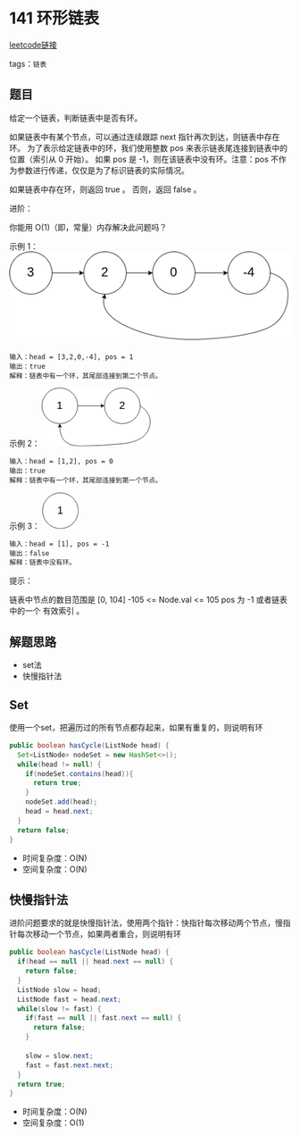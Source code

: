 # 141 环形链表

[leetcode链接](https://leetcode-cn.com/problems/swap-nodes-in-pairs/)

tags：`链表`

## 题目

给定一个链表，判断链表中是否有环。

如果链表中有某个节点，可以通过连续跟踪 next 指针再次到达，则链表中存在环。 为了表示给定链表中的环，我们使用整数 pos 来表示链表尾连接到链表中的位置（索引从 0 开始）。 如果 pos 是 -1，则在该链表中没有环。注意：pos 不作为参数进行传递，仅仅是为了标识链表的实际情况。

如果链表中存在环，则返回 true 。 否则，返回 false 。

进阶：

你能用 O(1)（即，常量）内存解决此问题吗？

示例 1：
![circularlinkedlist](./images/circularlinkedlist.png)

```TXT
输入：head = [3,2,0,-4], pos = 1
输出：true
解释：链表中有一个环，其尾部连接到第二个节点。
```

示例 2：
![circularlinkedlist_test2](./images/circularlinkedlist_test2.png)

```txt
输入：head = [1,2], pos = 0
输出：true
解释：链表中有一个环，其尾部连接到第一个节点。
```

示例 3：
![circularlinkedlist_test3](./images/circularlinkedlist_test3.png)

```txt
输入：head = [1], pos = -1
输出：false
解释：链表中没有环。
```

提示：

链表中节点的数目范围是 [0, 104]
-105 <= Node.val <= 105
pos 为 -1 或者链表中的一个 有效索引 。

## 解题思路

- set法
- 快慢指针法

## Set

使用一个set，把遍历过的所有节点都存起来，如果有重复的，则说明有环

```java
public boolean hasCycle(ListNode head) {
  Set<ListNode> nodeSet = new HashSet<>();
  while(head != null) {
    if(nodeSet.contains(head)){
      return true;
    }
    nodeSet.add(head);
    head = head.next;
  }
  return false;
}
```

- 时间复杂度：O(N)
- 空间复杂度：O(N)

## 快慢指针法

进阶问题要求的就是快慢指针法，使用两个指针：快指针每次移动两个节点，慢指针每次移动一个节点，如果两者重合，则说明有环

```java
public boolean hasCycle(ListNode head) {
  if(head == null || head.next == null) {
    return false;
  }
  ListNode slow = head;
  ListNode fast = head.next;
  while(slow != fast) {
    if(fast == null || fast.next == null) {
      return false;
    }
  
    slow = slow.next;
    fast = fast.next.next;
  }
  return true;
}
```

- 时间复杂度：O(N)
- 空间复杂度：O(1)
